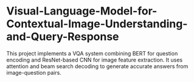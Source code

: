 # Visual-Language-Model-for-Contextual-Image-Understanding-and-Query-Response
This project implements a VQA system combining BERT for question encoding and ResNet-based CNN for image feature extraction. It uses attention and beam search decoding to generate accurate answers from image-question pairs.
